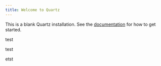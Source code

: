 ```yaml
---
title: Welcome to Quartz
---
```


This is a blank Quartz installation.
See the [documentation](https://quartz.jzhao.xyz) for how to get started.

test

test

etst